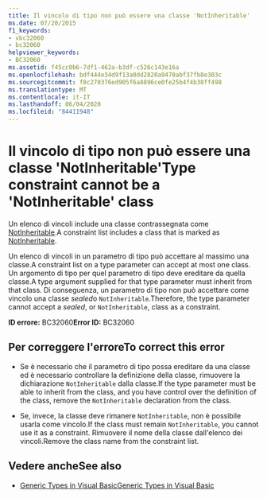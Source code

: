 ```yaml
---
title: Il vincolo di tipo non può essere una classe 'NotInheritable'
ms.date: 07/20/2015
f1_keywords:
- vbc32060
- bc32060
helpviewer_keywords:
- BC32060
ms.assetid: f45cc0b6-7df1-462a-b3df-c526c143e16a
ms.openlocfilehash: bdf444e34d9f13a0dd2820a9470abf37fb8e303c
ms.sourcegitcommit: f8c270376ed905f6a8896ce0fe25b4f4b38ff498
ms.translationtype: MT
ms.contentlocale: it-IT
ms.lasthandoff: 06/04/2020
ms.locfileid: "84411948"
---
```

# <a name="type-constraint-cannot-be-a-notinheritable-class"></a><span data-ttu-id="ed44a-102">Il vincolo di tipo non può essere una classe 'NotInheritable'</span><span class="sxs-lookup"><span data-stu-id="ed44a-102">Type constraint cannot be a 'NotInheritable' class</span></span>
<span data-ttu-id="ed44a-103">Un elenco di vincoli include una classe contrassegnata come [NotInheritable](../language-reference/modifiers/notinheritable.md).</span><span class="sxs-lookup"><span data-stu-id="ed44a-103">A constraint list includes a class that is marked as [NotInheritable](../language-reference/modifiers/notinheritable.md).</span></span>  
  
 <span data-ttu-id="ed44a-104">Un elenco di vincoli in un parametro di tipo può accettare al massimo una classe.</span><span class="sxs-lookup"><span data-stu-id="ed44a-104">A constraint list on a type parameter can accept at most one class.</span></span> <span data-ttu-id="ed44a-105">Un argomento di tipo per quel parametro di tipo deve ereditare da quella classe.</span><span class="sxs-lookup"><span data-stu-id="ed44a-105">A type argument supplied for that type parameter must inherit from that class.</span></span> <span data-ttu-id="ed44a-106">Di conseguenza, un parametro di tipo non può accettare come vincolo una classe *sealed*o `NotInheritable`.</span><span class="sxs-lookup"><span data-stu-id="ed44a-106">Therefore, the type parameter cannot accept a *sealed*, or `NotInheritable`, class as a constraint.</span></span>  
  
 <span data-ttu-id="ed44a-107">**ID errore:** BC32060</span><span class="sxs-lookup"><span data-stu-id="ed44a-107">**Error ID:** BC32060</span></span>  
  
## <a name="to-correct-this-error"></a><span data-ttu-id="ed44a-108">Per correggere l'errore</span><span class="sxs-lookup"><span data-stu-id="ed44a-108">To correct this error</span></span>  
  
- <span data-ttu-id="ed44a-109">Se è necessario che il parametro di tipo possa ereditare da una classe ed è necessario controllare la definizione della classe, rimuovere la dichiarazione `NotInheritable` dalla classe.</span><span class="sxs-lookup"><span data-stu-id="ed44a-109">If the type parameter must be able to inherit from the class, and you have control over the definition of the class, remove the `NotInheritable` declaration from the class.</span></span>  
  
- <span data-ttu-id="ed44a-110">Se, invece, la classe deve rimanere `NotInheritable`, non è possibile usarla come vincolo.</span><span class="sxs-lookup"><span data-stu-id="ed44a-110">If the class must remain `NotInheritable`, you cannot use it as a constraint.</span></span> <span data-ttu-id="ed44a-111">Rimuovere il nome della classe dall'elenco dei vincoli.</span><span class="sxs-lookup"><span data-stu-id="ed44a-111">Remove the class name from the constraint list.</span></span>  
  
## <a name="see-also"></a><span data-ttu-id="ed44a-112">Vedere anche</span><span class="sxs-lookup"><span data-stu-id="ed44a-112">See also</span></span>

- [<span data-ttu-id="ed44a-113">Generic Types in Visual Basic</span><span class="sxs-lookup"><span data-stu-id="ed44a-113">Generic Types in Visual Basic</span></span>](../programming-guide/language-features/data-types/generic-types.md)
